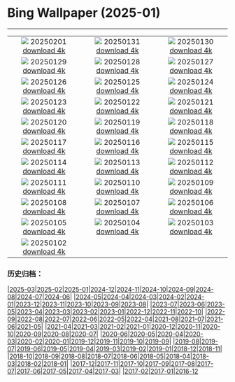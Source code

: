 # Bing Wallpaper (2025-01)
**************
| | | |
| :----: | :----: | :----: |
| ![](https://www.bing.com/th?id=OHR.PlainsZebra_EN-GB0409319973_1920x1080.jpg) 20250201 [download 4k](https://www.bing.com/th?id=OHR.PlainsZebra_EN-GB0409319973_UHD.jpg) | ![](https://www.bing.com/th?id=OHR.OrdesaSpain_EN-GB0380328230_1920x1080.jpg) 20250131 [download 4k](https://www.bing.com/th?id=OHR.OrdesaSpain_EN-GB0380328230_UHD.jpg) | ![](https://www.bing.com/th?id=OHR.PortoSunset_EN-GB0347440030_1920x1080.jpg) 20250130 [download 4k](https://www.bing.com/th?id=OHR.PortoSunset_EN-GB0347440030_UHD.jpg) |
| ![](https://www.bing.com/th?id=OHR.FlyingOwl_EN-GB0318156254_1920x1080.jpg) 20250129 [download 4k](https://www.bing.com/th?id=OHR.FlyingOwl_EN-GB0318156254_UHD.jpg) | ![](https://www.bing.com/th?id=OHR.CanyonSnow_EN-GB0286033660_1920x1080.jpg) 20250128 [download 4k](https://www.bing.com/th?id=OHR.CanyonSnow_EN-GB0286033660_UHD.jpg) | ![](https://www.bing.com/th?id=OHR.FrostedBeech_EN-GB0216949411_1920x1080.jpg) 20250127 [download 4k](https://www.bing.com/th?id=OHR.FrostedBeech_EN-GB0216949411_UHD.jpg) |
| ![](https://www.bing.com/th?id=OHR.BurnsNight2025_EN-GB6468698638_1920x1080.jpg) 20250126 [download 4k](https://www.bing.com/th?id=OHR.BurnsNight2025_EN-GB6468698638_UHD.jpg) | ![](https://www.bing.com/th?id=OHR.IcelandGeyser_EN-GB0103989552_1920x1080.jpg) 20250125 [download 4k](https://www.bing.com/th?id=OHR.IcelandGeyser_EN-GB0103989552_UHD.jpg) | ![](https://www.bing.com/th?id=OHR.DeerValley_EN-GB0738627342_1920x1080.jpg) 20250124 [download 4k](https://www.bing.com/th?id=OHR.DeerValley_EN-GB0738627342_UHD.jpg) |
| ![](https://www.bing.com/th?id=OHR.PetraMonastery_EN-GB4623557481_1920x1080.jpg) 20250123 [download 4k](https://www.bing.com/th?id=OHR.PetraMonastery_EN-GB4623557481_UHD.jpg) | ![](https://www.bing.com/th?id=OHR.DutchSquirrel_EN-GB5824691080_1920x1080.jpg) 20250122 [download 4k](https://www.bing.com/th?id=OHR.DutchSquirrel_EN-GB5824691080_UHD.jpg) | ![](https://www.bing.com/th?id=OHR.WhiteSandsNP_EN-GB6124824986_1920x1080.jpg) 20250121 [download 4k](https://www.bing.com/th?id=OHR.WhiteSandsNP_EN-GB6124824986_UHD.jpg) |
| ![](https://www.bing.com/th?id=OHR.NeptunesGrotto_EN-GB6545750765_1920x1080.jpg) 20250120 [download 4k](https://www.bing.com/th?id=OHR.NeptunesGrotto_EN-GB6545750765_UHD.jpg) | ![](https://www.bing.com/th?id=OHR.PoohDay2025_EN-GB6799275517_1920x1080.jpg) 20250119 [download 4k](https://www.bing.com/th?id=OHR.PoohDay2025_EN-GB6799275517_UHD.jpg) | ![](https://www.bing.com/th?id=OHR.PelicanPortrait_EN-GB7053317345_1920x1080.jpg) 20250118 [download 4k](https://www.bing.com/th?id=OHR.PelicanPortrait_EN-GB7053317345_UHD.jpg) |
| ![](https://www.bing.com/th?id=OHR.PinnaclesPeaks_EN-GB5177323438_1920x1080.jpg) 20250117 [download 4k](https://www.bing.com/th?id=OHR.PinnaclesPeaks_EN-GB5177323438_UHD.jpg) | ![](https://www.bing.com/th?id=OHR.MuseumCourt_EN-GB7712861262_1920x1080.jpg) 20250116 [download 4k](https://www.bing.com/th?id=OHR.MuseumCourt_EN-GB7712861262_UHD.jpg) | ![](https://www.bing.com/th?id=OHR.CadizSpain_EN-GB7941823974_1920x1080.jpg) 20250115 [download 4k](https://www.bing.com/th?id=OHR.CadizSpain_EN-GB7941823974_UHD.jpg) |
| ![](https://www.bing.com/th?id=OHR.CoastalWales_EN-GB8139675046_1920x1080.jpg) 20250114 [download 4k](https://www.bing.com/th?id=OHR.CoastalWales_EN-GB8139675046_UHD.jpg) | ![](https://www.bing.com/th?id=OHR.CrescentTail_EN-GB8341655189_1920x1080.jpg) 20250113 [download 4k](https://www.bing.com/th?id=OHR.CrescentTail_EN-GB8341655189_UHD.jpg) | ![](https://www.bing.com/th?id=OHR.MeknesMorocco_EN-GB8766579158_1920x1080.jpg) 20250112 [download 4k](https://www.bing.com/th?id=OHR.MeknesMorocco_EN-GB8766579158_UHD.jpg) |
| ![](https://www.bing.com/th?id=OHR.BubbleLake_EN-GB9269932898_1920x1080.jpg) 20250111 [download 4k](https://www.bing.com/th?id=OHR.BubbleLake_EN-GB9269932898_UHD.jpg) | ![](https://www.bing.com/th?id=OHR.NamibiaDunes_EN-GB9795419612_1920x1080.jpg) 20250110 [download 4k](https://www.bing.com/th?id=OHR.NamibiaDunes_EN-GB9795419612_UHD.jpg) | ![](https://www.bing.com/th?id=OHR.GreatWallStairs_EN-GB9518457526_1920x1080.jpg) 20250109 [download 4k](https://www.bing.com/th?id=OHR.GreatWallStairs_EN-GB9518457526_UHD.jpg) |
| ![](https://www.bing.com/th?id=OHR.BouldersNZ_EN-GB9218282319_1920x1080.jpg) 20250108 [download 4k](https://www.bing.com/th?id=OHR.BouldersNZ_EN-GB9218282319_UHD.jpg) | ![](https://www.bing.com/th?id=OHR.RavennaBasilica_EN-GB7069955288_1920x1080.jpg) 20250107 [download 4k](https://www.bing.com/th?id=OHR.RavennaBasilica_EN-GB7069955288_UHD.jpg) | ![](https://www.bing.com/th?id=OHR.PlumParakeet_EN-GB3398674878_1920x1080.jpg) 20250106 [download 4k](https://www.bing.com/th?id=OHR.PlumParakeet_EN-GB3398674878_UHD.jpg) |
| ![](https://www.bing.com/th?id=OHR.VietnamFalls_EN-GB3020680221_1920x1080.jpg) 20250105 [download 4k](https://www.bing.com/th?id=OHR.VietnamFalls_EN-GB3020680221_UHD.jpg) | ![](https://www.bing.com/th?id=OHR.TolkienOxford_EN-GB2804398313_1920x1080.jpg) 20250104 [download 4k](https://www.bing.com/th?id=OHR.TolkienOxford_EN-GB2804398313_UHD.jpg) | ![](https://www.bing.com/th?id=OHR.ArdezSwitzerland_EN-GB7554817854_1920x1080.jpg) 20250103 [download 4k](https://www.bing.com/th?id=OHR.ArdezSwitzerland_EN-GB7554817854_UHD.jpg) |
| ![](https://www.bing.com/th?id=OHR.PolarBearSwim_EN-GB6400149613_1920x1080.jpg) 20250102 [download 4k](https://www.bing.com/th?id=OHR.PolarBearSwim_EN-GB6400149613_UHD.jpg) |  |  |

### 历史归档：

|[2025-03](2025-03/2025-03.md)|[2025-02](2025-02/2025-02.md)|[2025-01](2025-01/2025-01.md)|[2024-12](2024-12/2024-12.md)|[2024-11](2024-11/2024-11.md)|[2024-10](2024-10/2024-10.md)|[2024-09](2024-09/2024-09.md)|[2024-08](2024-08/2024-08.md)|[2024-07](2024-07/2024-07.md)|[2024-06](2024-06/2024-06.md)|
|[2024-05](2024-05/2024-05.md)|[2024-04](2024-04/2024-04.md)|[2024-03](2024-03/2024-03.md)|[2024-02](2024-02/2024-02.md)|[2024-01](2024-01/2024-01.md)|[2023-12](2023-12/2023-12.md)|[2023-11](2023-11/2023-11.md)|[2023-10](2023-10/2023-10.md)|[2023-09](2023-09/2023-09.md)|[2023-08](2023-08/2023-08.md)|
|[2023-07](2023-07/2023-07.md)|[2023-06](2023-06/2023-06.md)|[2023-05](2023-05/2023-05.md)|[2023-04](2023-04/2023-04.md)|[2023-03](2023-03/2023-03.md)|[2023-02](2023-02/2023-02.md)|[2023-01](2023-01/2023-01.md)|[2022-12](2022-12/2022-12.md)|[2022-11](2022-11/2022-11.md)|[2022-10](2022-10/2022-10.md)|
|[2022-09](2022-09/2022-09.md)|[2022-08](2022-08/2022-08.md)|[2022-07](2022-07/2022-07.md)|[2022-06](2022-06/2022-06.md)|[2022-05](2022-05/2022-05.md)|[2022-04](2022-04/2022-04.md)|[2021-08](2021-08/2021-08.md)|[2021-07](2021-07/2021-07.md)|[2021-06](2021-06/2021-06.md)|[2021-05](2021-05/2021-05.md)|
|[2021-04](2021-04/2021-04.md)|[2021-03](2021-03/2021-03.md)|[2021-02](2021-02/2021-02.md)|[2021-01](2021-01/2021-01.md)|[2020-12](2020-12/2020-12.md)|[2020-11](2020-11/2020-11.md)|[2020-10](2020-10/2020-10.md)|[2020-09](2020-09/2020-09.md)|[2020-08](2020-08/2020-08.md)|[2020-07](2020-07/2020-07.md)|
|[2020-06](2020-06/2020-06.md)|[2020-05](2020-05/2020-05.md)|[2020-04](2020-04/2020-04.md)|[2020-03](2020-03/2020-03.md)|[2020-02](2020-02/2020-02.md)|[2020-01](2020-01/2020-01.md)|[2019-12](2019-12/2019-12.md)|[2019-11](2019-11/2019-11.md)|[2019-10](2019-10/2019-10.md)|[2019-09](2019-09/2019-09.md)|
|[2019-08](2019-08/2019-08.md)|[2019-07](2019-07/2019-07.md)|[2019-06](2019-06/2019-06.md)|[2019-05](2019-05/2019-05.md)|[2019-04](2019-04/2019-04.md)|[2019-03](2019-03/2019-03.md)|[2019-02](2019-02/2019-02.md)|[2019-01](2019-01/2019-01.md)|[2018-12](2018-12/2018-12.md)|[2018-11](2018-11/2018-11.md)|
|[2018-10](2018-10/2018-10.md)|[2018-09](2018-09/2018-09.md)|[2018-08](2018-08/2018-08.md)|[2018-07](2018-07/2018-07.md)|[2018-06](2018-06/2018-06.md)|[2018-05](2018-05/2018-05.md)|[2018-04](2018-04/2018-04.md)|[2018-03](2018-03/2018-03.md)|[2018-02](2018-02/2018-02.md)|[2018-01](2018-01/2018-01.md)|
|[2017-12](2017-12/2017-12.md)|[2017-11](2017-11/2017-11.md)|[2017-10](2017-10/2017-10.md)|[2017-09](2017-09/2017-09.md)|[2017-08](2017-08/2017-08.md)|[2017-07](2017-07/2017-07.md)|[2017-06](2017-06/2017-06.md)|[2017-05](2017-05/2017-05.md)|[2017-04](2017-04/2017-04.md)|[2017-03](2017-03/2017-03.md)|
|[2017-02](2017-02/2017-02.md)|[2017-01](2017-01/2017-01.md)|[2016-12](2016-12/2016-12.md)